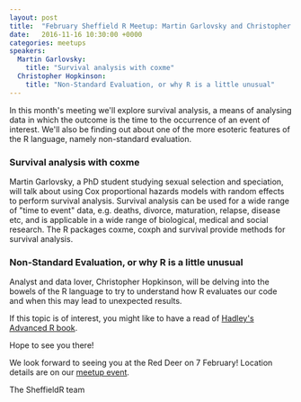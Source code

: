 ```yaml
---
layout: post
title:  "February Sheffield R Meetup: Martin Garlovsky and Christopher Hopkinson"
date:   2016-11-16 10:30:00 +0000
categories: meetups
speakers: 
  Martin Garlovsky:
    title: "Survival analysis with coxme"
  Christopher Hopkinson:
    title: "Non-Standard Evaluation, or why R is a little unusual"
---
```

In this month's meeting we'll explore survival analysis, a means of analysing data in which the outcome is the time to the occurrence of an event of interest. We'll also be finding out about one of the more esoteric features of the R language, namely non-standard evaluation.

### Survival analysis with coxme

Martin Garlovsky, a PhD student studying sexual selection and speciation, will talk about using Cox proportional hazards models with random effects to perform survival analysis. Survival analysis can be used for a wide range of "time to event" data, e.g. deaths, divorce, maturation, relapse, disease etc, and is applicable in a wide range of biological, medical and social research. The R packages coxme, coxph and survival provide methods for survival analysis.



### Non-Standard Evaluation, or why R is a little unusual

Analyst and data lover, Christopher Hopkinson, will be delving into the bowels of the R language to try to understand how R evaluates our code and when this may lead to unexpected results.

If this topic is of interest, you might like to have a read of [Hadley's Advanced R book](http://adv-r.had.co.nz/Computing-on-the-language.html).

Hope to see you there!

We look forward to seeing you at the Red Deer on 7 February! Location details are on our [meetup event](https://www.meetup.com/SheffieldR-Sheffield-R-Users-Group/events/237310112//).

The SheffieldR team